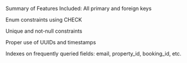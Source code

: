 Summary of Features Included:
All primary and foreign keys

Enum constraints using CHECK

Unique and not-null constraints

Proper use of UUIDs and timestamps

Indexes on frequently queried fields: email, property_id, booking_id, etc.
